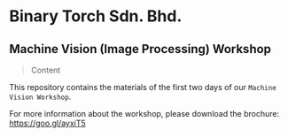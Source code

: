 # Binary Torch Sdn. Bhd.

## Machine Vision (Image Processing) Workshop

> Content

This repository contains the materials of the first two days of our ```Machine Vision Workshop```.

For more information about the workshop, please download the brochure:
https://goo.gl/ayxiT5